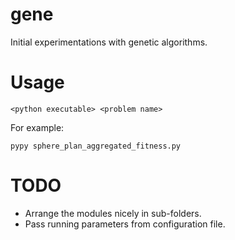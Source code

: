 # gene
Initial experimentations with genetic algorithms.

# Usage
`<python executable> <problem name>`

For example:

`pypy sphere_plan_aggregated_fitness.py`

# TODO
* Arrange the modules nicely in sub-folders.
* Pass running parameters from configuration file.
